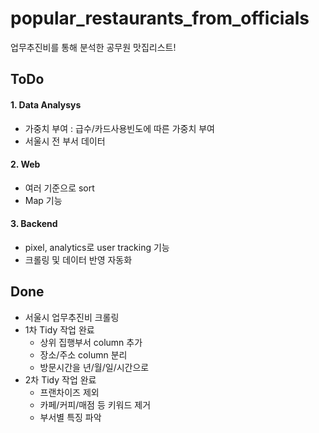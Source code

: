 # popular_restaurants_from_officials
업무추진비를 통해 분석한 공무원 맛집리스트!

## ToDo
#### 1. Data Analysys
- 가중치 부여 : 급수/카드사용빈도에 따른 가중치 부여
- 서울시 전 부서 데이터

#### 2. Web
- 여러 기준으로 sort
- Map 기능

#### 3. Backend
- pixel, analytics로 user tracking 기능
- 크롤링 및 데이터 반영 자동화

## Done
- 서울시 업무추진비 크롤링
- 1차 Tidy 작업 완료
    - 상위 집행부서 column 추가
    - 장소/주소 column 분리
    - 방문시간을 년/월/일/시간으로 
- 2차 Tidy 작업 완료
    - 프랜차이즈 제외
    - 카페/커피/매점 등 키워드 제거
    - 부서별 특징 파악
